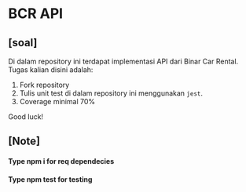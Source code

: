 # BCR API

## [soal]

Di dalam repository ini terdapat implementasi API dari Binar Car Rental.
Tugas kalian disini adalah:

1. Fork repository
2. Tulis unit test di dalam repository ini menggunakan `jest`.
3. Coverage minimal 70%

Good luck!

## [Note]

#### Type npm i for req dependecies

#### Type npm test for testing
